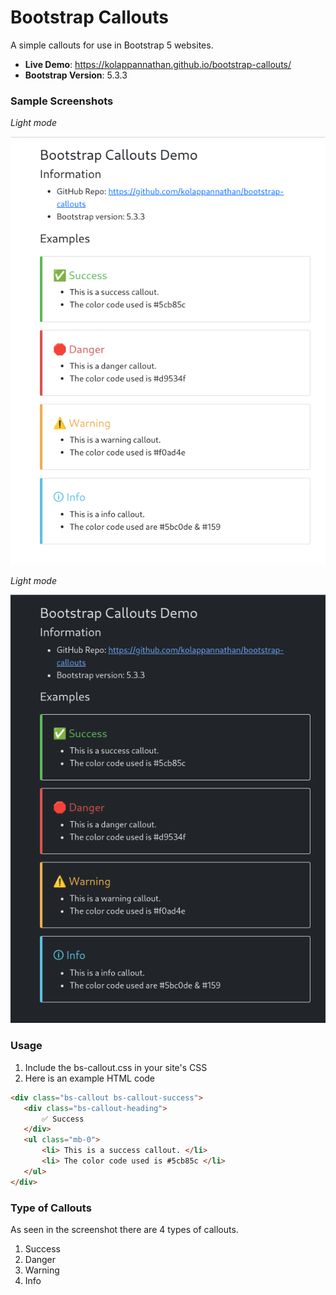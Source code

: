 # Bootstrap Callouts

A simple callouts for use in Bootstrap 5 websites.

 - **Live Demo**: https://kolappannathan.github.io/bootstrap-callouts/
 - **Bootstrap Version**: 5.3.3

### Sample Screenshots

*Light mode*

![](./demo/light-mode.png)

*Light mode*

![](./demo/dark-mode.png)

### Usage

 1. Include the bs-callout.css in your site's CSS
 2. Here is an example HTML code
 ```HTML
<div class="bs-callout bs-callout-success">
    <div class="bs-callout-heading">
        ✅ Success
    </div>
    <ul class="mb-0">
        <li> This is a success callout. </li>
        <li> The color code used is #5cb85c </li>
    </ul>
</div>
 ```

### Type of Callouts

As seen in the screenshot there are 4 types of callouts. 
 1. Success
 2. Danger
 3. Warning
 4. Info
